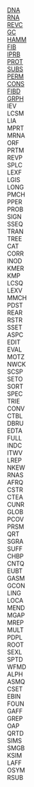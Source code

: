 [DNA](./DNA.py)    
[RNA](./RNA.py)    
[REVC](./REVC.py)    
[GC](./GC.py)    
[HAMM](./HAMM.py)    
[FIB](./FIB.py)    
[IPRB](./IPRB.py)    
[PROT](./PROT.py)    
[SUBS](./SUBS.py)    
[PERM](./PERM.py)    
[CONS](./CONS.py)    
[FIBD](./FIBD.py)    
[GRPH](./GRPH.py)    
IEV    
LCSM    
LIA    
MPRT    
MRNA    
ORF    
PRTM    
REVP    
SPLC    
LEXF    
LGIS    
LONG    
PMCH    
PPER    
PROB    
SIGN    
SSEQ    
TRAN    
TREE    
CAT    
CORR    
INOD    
KMER    
KMP    
LCSQ    
LEXV    
MMCH    
PDST    
REAR    
RSTR    
SSET    
ASPC    
EDIT    
EVAL    
MOTZ    
NWCK    
SCSP    
SETO    
SORT    
SPEC    
TRIE    
CONV    
CTBL    
DBRU    
EDTA    
FULL    
INDC    
ITWV    
LREP    
NKEW    
RNAS    
AFRQ    
CSTR    
CTEA    
CUNR    
GLOB    
PCOV    
PRSM    
QRT    
SGRA    
SUFF    
CHBP    
CNTQ    
EUBT    
GASM    
GCON    
LING    
LOCA    
MEND    
MGAP    
MREP    
MULT    
PDPL    
ROOT    
SEXL    
SPTD    
WFMD    
ALPH    
ASMQ    
CSET    
EBIN    
FOUN    
GAFF    
GREP    
OAP    
QRTD    
SIMS    
SMGB    
KSIM    
LAFF    
OSYM    
RSUB    